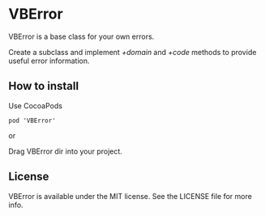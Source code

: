 VBError
===========

VBError is a base class for your own errors.

Create a subclass and implement <i>+domain</i> and <i>+code</i> methods to provide useful error information.

## How to install
Use CocoaPods

    pod 'VBError'

or

Drag VBError dir into your project.

## License
VBError is available under the MIT license. See the LICENSE file for more info.

